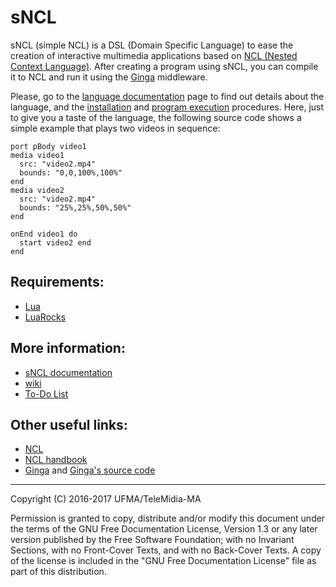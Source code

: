 # sNCL
sNCL (simple NCL) is a DSL (Domain Specific Language) to ease the creation of interactive multimedia applications based on [NCL (Nested Context Language)](http://www.ncl.org.br).  After creating a program using sNCL, you can compile it to NCL and run it using the [Ginga](http://www.ginga.org.br) middleware.

Please, go to the [language documentation](https://sncl.readthedocs.io/) page to find out details about the language, and the [installation](https://sncl.readthedocs.io/en/latest/getting-started.html#installing-sncl) and [program execution](https://sncl.readthedocs.io/en/latest/getting-started.html#running-an-sncl-program) procedures.  Here, just to give you a taste of the language, the following source code shows a simple example that plays two videos in sequence:

```
port pBody video1
media video1
  src: "video2.mp4"
  bounds: "0,0,100%,100%"
end
media video2
  src: "video2.mp4"
  bounds: "25%,25%,50%,50%"
end

onEnd video1 do
  start video2 end
end
```

## Requirements:
* [Lua](https://www.lua.org/)
* [LuaRocks](https://luarocks.org/)
 
## More information:
* [sNCL documentation](https://sncl.readthedocs.io)
* [wiki](https://github.com/TeleMidia-MA/sncl/wiki)
* [To-Do List](https://github.com/TeleMidia-MA/sncl/wiki/To-Do)

## Other useful links:
* [NCL](http://ncl.org.br)
* [NCL handbook](http://handbook.ncl.org.br)
* [Ginga](http://ginga.org.br) and [Ginga's source code](http://github.com/telemidia/ginga)

---
Copyright (C) 2016-2017 UFMA/TeleMídia-MA

Permission is granted to copy, distribute and/or modify this document under
the terms of the GNU Free Documentation License, Version 1.3 or any later
version published by the Free Software Foundation; with no Invariant
Sections, with no Front-Cover Texts, and with no Back-Cover Texts. A copy of
the license is included in the "GNU Free Documentation License" file as part
of this distribution.

